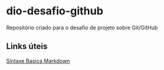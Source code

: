 # dio-desafio-github
Repositório criado para o desafio de projeto sobre Git/GitHub

## Links úteis
[Sintaxe Basica Markdown](https://www.markdownguide.org/basic-syntax/)
